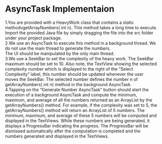   # AsyncTask Implementaion  

  1.You are provided with a HeavyWork class that contains a static methodvgetArrayNumbers( int n). This method takes a long time to execute.  
  Import the provided Java file by simply dragging the file into the src folder under your project package.  
  2.We use an AsyncTask to execute this method in a background thread. We do not use the main thread to generate the numbers.  
  The UI should be manipulated by the only main thread.  
  3.We use a SeekBar to set the complexity of the heavy work. The SeekBar maximum should be set to 10. Also note, the TextView showing the selected complexity number which
  is displayed to the right of the “Select Complexity” label, this number should be updated whenever the user moves the SeekBar. The selected number defines the
  number n of getArrayNumbers( int n) method in the background AsyncTask.  
  4.Tapping on the “Generate Number AsyncTask” button should start the execution of a background AsyncTask and compute the minimum, maximum, and average of all the
  numbers returned as an ArrayList by the getArrayNumbers() method. For example, if the complexity was set to 5, the getArrayNumbers() method will return an ArrayList
  of 5 numbers. The minimum, maximum, and average of these 5 numbers will be computed and displayed in the TextViews. While these numbers are being generated,
  it displays a ProgressBar indicating the progress. The ProgressBar will be dismissed automatically after the computation is completed and the numbers
  generated and displayed in the TextViews.
